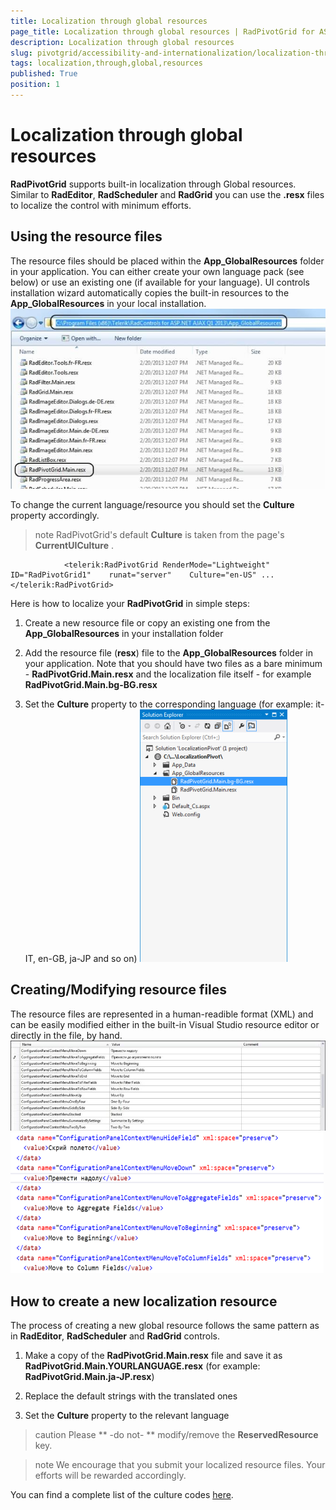 ```yaml
---
title: Localization through global resources
page_title: Localization through global resources | RadPivotGrid for ASP.NET AJAX Documentation
description: Localization through global resources
slug: pivotgrid/accessibility-and-internationalization/localization-through-global-resources
tags: localization,through,global,resources
published: True
position: 1
---
```


# Localization through global resources



**RadPivotGrid** supports built-in localization through Global resources. Similar to **RadEditor**, **RadScheduler** and **RadGrid** you can use the **.resx** files to localize the control with minimum efforts.

## Using the resource files

The resource files should be placed within the **App_GlobalResources** folder in your application. You can either create your own language pack (see below) or use an existing one (if available for your language). UI controls installation wizard automatically copies the built-in resources to the **App_GlobalResources** in your local installation.
![pivotgrid-logalization-global-resources 1](images/pivotgrid-logalization-global-resources_1.jpg)

To change the current language/resource you should set the **Culture** property accordingly.

>note RadPivotGrid's default **Culture** is taken from the page's **CurrentUICulture** .
>


````ASPNET
	        <telerik:RadPivotGrid RenderMode="Lightweight" ID="RadPivotGrid1"    runat="server"    Culture="en-US" ... </telerik:RadPivotGrid>
````



Here is how to localize your **RadPivotGrid** in simple steps:

1. Create a new resource file or copy an existing one from the **App_GlobalResources** in your installation folder

1. Add the resource file (**resx**) file to the **App_GlobalResources** folder in your application. Note that you should have two files as a bare minimum - **RadPivotGrid.Main.resx** and the localization file itself - for example **RadPivotGrid.Main.bg-BG.resx**

1. Set the **Culture** property to the corresponding language (for example: it-IT, en-GB, ja-JP and so on)
![pivotgrid-logalization-global-resources 2](images/pivotgrid-logalization-global-resources_2.png)

## Creating/Modifying resource files

The resource files are represented in a human-readible format (XML) and can be easily modified either in the built-in Visual Studio resource editor or directly in the file, by hand.
![pivotgrid-logalization-global-resources 3](images/pivotgrid-logalization-global-resources_3.jpg)
![pivotgrid-logalization-global-resources 4](images/pivotgrid-logalization-global-resources_4.png)

## How to create a new localization resource

The process of creating a new global resource follows the same pattern as in **RadEditor**, **RadScheduler** and **RadGrid** controls.

1. Make a copy of the **RadPivotGrid.Main.resx** file and save it as **RadPivotGrid.Main.YOURLANGUAGE.resx** (for example: **RadPivotGrid.Main.ja-JP.resx**)

1. Replace the default strings with the translated ones

1. Set the **Culture** property to the relevant language

>caution Please ** -do not- ** modify/remove the **ReservedResource** key.
>


>note We encourage that you submit your localized resource files. Your efforts will be rewarded accordingly.
>


You can find a complete list of the culture codes [here](http://sharpertutorials.com/list-of-culture-codes/).

